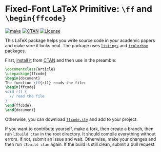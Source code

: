 # Fixed-Font LaTeX Primitive: `\ff` and `\begin{ffcode}`

[![make](https://github.com/yegor256/ffcode/actions/workflows/l3build.yml/badge.svg)](https://github.com/yegor256/ffcode/actions/workflows/l3build.yml)
[![CTAN](https://img.shields.io/ctan/v/ffcode)](https://ctan.org/pkg/ffcode)
[![License](https://img.shields.io/badge/license-MIT-green.svg)](https://github.com/yegor256/ffcode/blob/master/LICENSE.txt)

This LaTeX package helps you write source code in your academic papers
and make sure it looks neat. The package uses
[`listings`](https://ctan.org/pkg/listings)
and [`tcolorbox`](https://ctan.org/pkg/tcolorbox) packages.

First,
[install it](https://en.wikibooks.org/wiki/LaTeX/Installing_Extra_Packages)
from [CTAN](https://ctan.org/pkg/ffcode) 
and then use in the preamble:

```tex
\documentclass{article}
\usepackage{ffcode}
\begin{document}
The function \ff{r()} reads the file:
\begin{ffcode}
void r() {
  // read the file
}
\end{ffcode}
\end{document}
```

Otherwise, you can download
[`ffcode.sty`](https://yegor256.github.io/ffcode/ffcode.sty) and
add to your project.

If you want to contribute yourself, make a fork, then create a branch,
then run `l3build ctan` in the root directory.
It should compile everything without errors. If not, submit an issue and wait.
Otherwise, make your changes and then run `l3build ctan` again. If the build is
still clean, submit a pull request.
